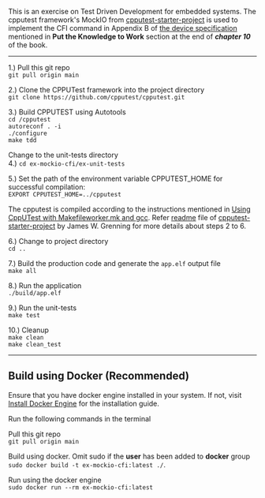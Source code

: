 This is an exercise on Test Driven Development for embedded systems. The cpputest framework's MockIO from [cpputest-starter-project](https://github.com/jwgrenning/cpputest-starter-project) is used to implement the CFI command in Appendix B of [the device specification](docs/STMicroelectronics/m28w160ect.pdf) mentioned in **Put the Knowledge to Work** section at the end of ***chapter 10*** of the book.<br />

---

1.) Pull this git repo <br />
```git pull origin main```

2.) Clone the CPPUTest framework into the project directory <br />
```git clone https://github.com/cpputest/cpputest.git```

3.) Build CPPUTEST using Autotools <br />
```cd /cpputest``` <br />
```autoreconf . -i``` <br />
```./configure``` <br />
```make tdd```

Change to the unit-tests directory <br />
4.) ```cd ex-mockio-cfi/ex-unit-tests```

5.) Set the path of the environment variable CPPUTEST_HOME for successful compilation: <br >
```EXPORT CPPUTEST_HOME=../cpputest```

The cpputest is compiled according to the instructions mentioned in [Using CppUTest with Makefileworker.mk and gcc](https://cpputest.github.io/). Refer [readme](https://github.com/jwgrenning/cpputest-starter-project/blob/master/readme/cpputest-starter-kit-readme.pdf) file of [cpputest-starter-project](https://github.com/jwgrenning/cpputest-starter-project) by James W. Grenning for more details about  steps 2 to 6.

6.) Change to project directory <br />
```cd ..```

7.) Build the production code and generate the ```app.elf``` output file <br />
```make all``` 

8.) Run the application <br />
```./build/app.elf``` 

9.) Run the unit-tests<br />
```make test```

10.) Cleanup <br />
```make clean```<br />
```make clean_test```

---

## **Build using Docker (Recommended)**

Ensure that you have docker engine installed in your system. If not, visit [Install Docker Engine](https://docs.docker.com/engine/install/) for the installation guide.

Run the following commands in the terminal

Pull this git repo <br />
```git pull origin main```

Build using docker. Omit sudo if the **user** has been added to **docker** group <br />
```sudo docker build -t ex-mockio-cfi:latest ./```. <br /> 

Run using the docker engine <br />
```sudo docker run --rm ex-mockio-cfi:latest```